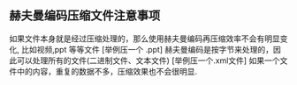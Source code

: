 ## 赫夫曼编码压缩文件注意事项

如果文件本身就是经过压缩处理的，那么使用赫夫曼编码再压缩效率不会有明显变化, 比如视频,ppt 等等文件  [举例压一个 .ppt]
赫夫曼编码是按字节来处理的，因此可以处理所有的文件(二进制文件、文本文件) [举例压一个.xml文件]
如果一个文件中的内容，重复的数据不多，压缩效果也不会很明显. 



